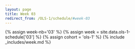 ```yaml
---
layout: page
title: Week 03
redirect_from: /OLS-1/schedule/#week-03
---
```

<!-- Any modification of the content should be done in the _data/ols-1-schedule.yaml file -->
{% assign week-nb='03' %}
{% assign week = site.data.ols-1-schedule['03'] %}
{% assign cohort = 'ols-1' %}
{% include _includes/week.md %}